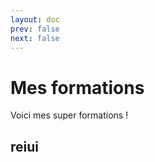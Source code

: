 ```yaml
---
layout: doc
prev: false
next: false
---
```


# Mes formations

Voici mes super formations !

## reiui
